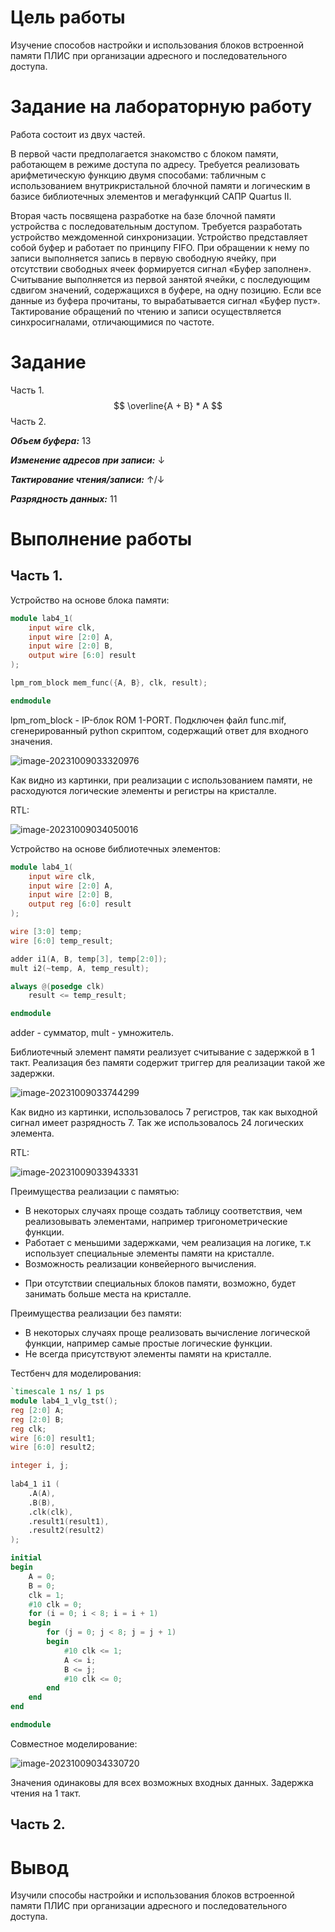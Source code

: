 # Цель работы

Изучение способов настройки и использования блоков встроенной памяти ПЛИС при организации адресного и последовательного доступа.

# Задание на лабораторную работу

Работа состоит из двух частей.

В первой части предполагается знакомство с блоком памяти, работающем в режиме доступа по адресу. Требуется реализовать арифметическую функцию двумя способами: табличным с использованием внутрикристальной блочной памяти и логическим в базисе библиотечных элементов и мегафункций САПР Quartus II.

Вторая часть посвящена разработке на базе блочной памяти устройства с последовательным доступом. Требуется разработать устройство междоменной синхронизации. Устройство представляет собой буфер и работает по принципу FIFO. При обращении к нему по записи выполняется запись в первую свободную ячейку, при отсутствии свободных ячеек формируется сигнал «Буфер заполнен». Считывание выполняется из первой занятой ячейки, с последующим сдвигом значений, содержащихся в буфере, на одну позицию. Если все данные из буфера прочитаны, то вырабатывается сигнал «Буфер пуст». Тактирование обращений по чтению и записи осуществляется синхросигналами, отличающимися по частоте.

# Задание

Часть 1. 
$$
\overline{A + B} * A
$$
Часть 2.

***Объем буфера:*** 13

***Изменение адресов при записи:*** ↓

***Тактирование чтения/записи:***  ↑/↓

***Разрядность данных:*** 11

# Выполнение работы

## Часть 1. 

Устройство на основе блока памяти:

```verilog
module lab4_1(
    input wire clk,
    input wire [2:0] A,
    input wire [2:0] B,
    output wire [6:0] result
);

lpm_rom_block mem_func({A, B}, clk, result);

endmodule
```

lpm_rom_block - IP-блок ROM 1-PORT. Подключен файл func.mif, сгенерированный python скриптом, содержащий ответ для входного значения.



![image-20231009033320976](../images/image-20231009033320976.png)

Как видно из картинки, при реализации с использованием памяти, не расходуются логические элементы и регистры на кристалле.  



RTL:

![image-20231009034050016](../images/image-20231009034050016.png)



Устройство на основе библиотечных элементов:

```verilog
module lab4_1(
    input wire clk,
    input wire [2:0] A,
    input wire [2:0] B,
    output reg [6:0] result
);

wire [3:0] temp;
wire [6:0] temp_result;

adder i1(A, B, temp[3], temp[2:0]);
mult i2(~temp, A, temp_result);

always @(posedge clk)
    result <= temp_result;

endmodule

```

adder - сумматор, mult - умножитель.

Библиотечный элемент памяти реализует считывание с задержкой в 1 такт. Реализация без памяти содержит триггер для реализации такой же задержки.

![image-20231009033744299](../images/image-20231009033744299.png)

Как видно из картинки, использовалось 7 регистров, так как выходной сигнал имеет разрядность 7. Так же использовалось 24 логических элемента.



RTL:

![image-20231009033943331](../images/image-20231009033943331.png)





Преимущества реализации с памятью:

+ В некоторых случаях проще создать таблицу соответствия, чем реализовывать элементами, например тригонометрические функции.
+ Работает с меньшими задержками, чем реализация на логике, т.к использует специальные элементы памяти на кристалле.
+ Возможность реализации конвейерного вычисления.

- При отсутствии специальных блоков памяти, возможно, будет занимать больше места на кристалле.

Преимущества реализации без памяти:

- В некоторых случаях проще реализовать вычисление логической функции, например самые простые логические функции.
- Не всегда присутствуют элементы памяти на кристалле.



Тестбенч для моделирования: 

```verilog
`timescale 1 ns/ 1 ps
module lab4_1_vlg_tst();
reg [2:0] A;
reg [2:0] B;
reg clk;                                             
wire [6:0] result1;
wire [6:0] result2;

integer i, j;
                     
lab4_1 i1 (
	.A(A),
	.B(B),
	.clk(clk),
	.result1(result1),
	.result2(result2)
);

initial 
begin
    A = 0;
    B = 0;
    clk = 1;
    #10 clk = 0;
    for (i = 0; i < 8; i = i + 1)
    begin
        for (j = 0; j < 8; j = j + 1)
        begin
            #10 clk <= 1;
            A <= i;
            B <= j;
            #10 clk <= 0;
        end
    end
end

endmodule

```



Совместное моделирование:

![image-20231009034330720](../images/image-20231009034330720.png)

Значения одинаковы для всех возможных входных данных. Задержка чтения на 1 такт.



## Часть 2. 



# Вывод

Изучили способы настройки и использования блоков встроенной памяти ПЛИС при организации адресного и последовательного доступа.